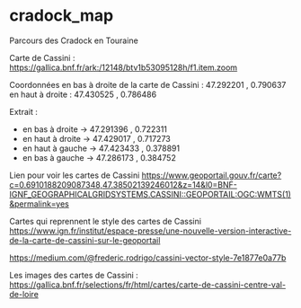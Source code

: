 # cradock_map

Parcours des Cradock en Touraine


Carte de Cassini : https://gallica.bnf.fr/ark:/12148/btv1b53095128h/f1.item.zoom

Coordonnées en bas à droite de la carte de Cassini : 47.292201 , 0.790637
en haut à droite : 47.430525 , 0.786486


Extrait :
- en bas à droite -> 47.291396 , 0.722311
- en haut à droite -> 47.429017 , 0.717273
- en haut à gauche -> 47.423433 , 0.378891
- en bas à gauche -> 47.286173 , 0.384752


Lien pour voir les cartes de Cassini
https://www.geoportail.gouv.fr/carte?c=0.6910188209087348,47.38502139246012&z=14&l0=BNF-IGNF_GEOGRAPHICALGRIDSYSTEMS.CASSINI::GEOPORTAIL:OGC:WMTS(1)&permalink=yes

Cartes qui reprennent le style des cartes de Cassini
https://www.ign.fr/institut/espace-presse/une-nouvelle-version-interactive-de-la-carte-de-cassini-sur-le-geoportail

https://medium.com/@frederic.rodrigo/cassini-vector-style-7e1877e0a77b


Les images des cartes de Cassini :
https://gallica.bnf.fr/selections/fr/html/cartes/carte-de-cassini-centre-val-de-loire